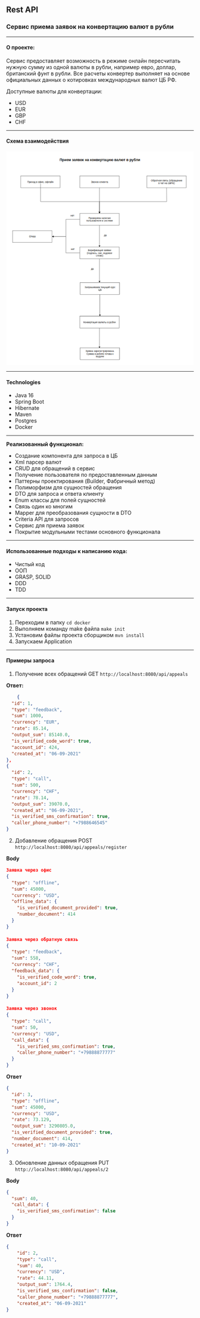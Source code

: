 
## Rest API
### Сервис приема заявок на конвертацию валют в рубли
____

#### О проекте:
Сервис предоставляет возможность в режиме онлайн пересчитать нужную сумму из одной 
валюты в рубли, например евро, доллар, британский фунт в рубли. Все расчеты 
конвертер выполняет на основе официальных данных о котировках международных валют 
ЦБ РФ.


Доступные валюты для конвертации:

- USD
- EUR
- GBP
- CHF

---

#### Схема взаимодействия

![](md/img/schema.png)

---

#### Technologies
- Java 16
- Spring Boot
- Hibernate
- Maven
- Postgres
- Docker





----

**Реализованный функционал:**
- Создание компонента для запроса в ЦБ
- Xml парсер валют
- CRUD для обращений в сервис
- Получение пользователя по предоставленным данным
- Паттерны проектирования (Builder, Фабричный метод)
- Полиморфизм для сущностей обращения
- DTO для запроса и ответа клиенту
- Enum классы для полей сущностей
- Связь один ко многим
- Mapper для преобразования сущности в DTO
- Criteria API для запросов
- Сервис для приема заявок
- Покрытие модульными тестами основного функционала

----

#### Использованные подходы к написанию кода:

- Чистый код
- ООП
- GRASP, SOLID
- DDD
- TDD

----


#### Запуск проекта

1. Переходим в папку `cd docker`
2. Выполняем команду make файла `make init`
3. Установим файлы проекта сборщиком `mvn install`
4. Запускаем Application

----
#### Примеры запроса

1. Получение всех обращений GET
`http://localhost:8080/api/appeals`


**Ответ:**
```json
    {
  "id": 1,
  "type": "feedback",
  "sum": 1000,
  "currency": "EUR",
  "rate": 85.14,
  "output_sum": 85140.0,
  "is_verified_code_word": true,
  "account_id": 424,
  "created_at": "06-09-2021"
},
{
  "id": 2,
  "type": "call",
  "sum": 500,
  "currency": "CHF",
  "rate": 78.14,
  "output_sum": 39070.0,
  "created_at": "06-09-2021",
  "is_verified_sms_confirmation": true,
  "caller_phone_number": "+7988646545"
}
```

2. Добавление обращения POST `http://localhost:8080/api/appeals/register`

**Body**
```json
Заявка через офис
{
  "type": "offline",
  "sum": 45000,
  "currency": "USD",
  "offline_data": {
    "is_verified_document_provided": true,
    "number_document": 414
  }
}

Заявка через обратную связь
{
  "type": "feedback",
  "sum": 558,
  "currency": "CHF",
  "feedback_data": {
    "is_verified_code_word": true,
    "account_id": 2
  }
}

Заявка через звонок
{
  "type": "call",
  "sum": 50,
  "currency": "USD",
  "call_data": {
    "is_verified_sms_confirmation": true,
    "caller_phone_number": "+79888877777"
  }
}
```

**Ответ**
```json
{
  "id": 3,
  "type": "offline",
  "sum": 45000,
  "currency": "USD",
  "rate": 73.129,
  "output_sum": 3290805.0,
  "is_verified_document_provided": true,
  "number_document": 414,
  "created_at": "10-09-2021"
}
```

3. Обновление данных обращения PUT `http://localhost:8080/api/appeals/2`

**Body**
```json
{
  "sum": 40,
  "call_data": {
    "is_verified_sms_confirmation": false
  }
}
```

**Ответ**
```json
{
    "id": 2,
    "type": "call",
    "sum": 40,
    "currency": "USD",
    "rate": 44.11,
    "output_sum": 1764.4,
    "is_verified_sms_confirmation": false,
    "caller_phone_number": "+79888877777",
    "created_at": "06-09-2021"
}
```